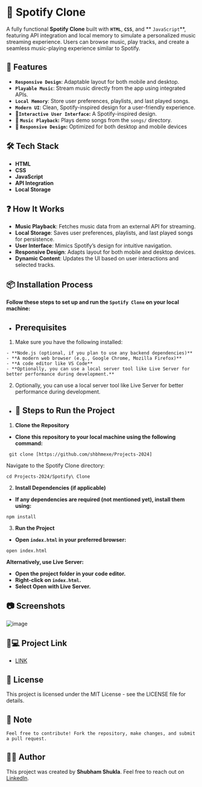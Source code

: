 # 🎵 Spotify Clone

A fully functional **Spotify Clone** built with **`HTML`**, **`CSS`**, and ** `JavaScript`**, featuring API integration and local memory to simulate a personalized music streaming experience. Users can browse music, play tracks, and create a seamless music-playing experience similar to Spotify.

## 🚀 Features

- **`Responsive Design`**: Adaptable layout for both mobile and desktop.
- **`Playable Music`**: Stream music directly from the app using integrated APIs.
- **`Local Memory`**: Store user preferences, playlists, and last played songs.
- **`Modern UI`**: Clean, Spotify-inspired design for a user-friendly experience.
- **🎨`Interactive User Interface`:** A Spotify-inspired design.
- **🎵 `Music Playback`:** Plays demo songs from the `songs/` directory.
- **📱 `Responsive Design`:** Optimized for both desktop and mobile devices

## 🛠️ Tech Stack

- **HTML**
- **CSS**
- **JavaScript**
- **API Integration**
- **Local Storage**

## ❓ How It Works

- **Music Playback**: Fetches music data from an external API for streaming.
- **Local Storage**: Saves user preferences, playlists, and last played songs for persistence.
- **User Interface**: Mimics Spotify’s design for intuitive navigation.
- **Responsive Design**: Adapts layout for both mobile and desktop devices.
- **Dynamic Content**: Updates the UI based on user interactions and selected tracks.


## 📦 Installation Process
**Follow these steps to set up and run the `Spotify Clone` on your local machine:**

- ## **Prerequisites**

1. Make sure you have the following installed:
```
- **Node.js (optional, if you plan to use any backend dependencies)**
- **A modern web browser (e.g., Google Chrome, Mozilla Firefox)**
- **A code editor like VS Code**
- **Optionally, you can use a local server tool like Live Server for better performance during development.**
```      
2. Optionally, you can use a local server tool like Live Server for better performance during development.

- ## **🚀 Steps to Run the Project**

 1. **Clone the Repository**
- **Clone this repository to your local machine using the following command:**
```
 git clone [https://github.com/shbhmexe/Projects-2024]
```
 Navigate to the Spotify Clone directory:
  ```
  cd Projects-2024/Spotify\ Clone
  ```
2. **Install Dependencies (if applicable)**
- **If any dependencies are required (not mentioned yet), install them using:**
```
npm install
```
3. **Run the Project**      
- **Open `index.html` in your preferred browser:**
```
open index.html
```  
**Alternatively, use Live Server:**  
- **Open the project folder in your code editor.**
- **Right-click on `index.html`.**
- **Select Open with Live Server.**

## 📷 Screenshots
![image](https://github.com/user-attachments/assets/7ff2d35d-3445-43bf-a8be-a8e954e6bd50)

##  🐙💻 Project Link
- [LINK](https://spotifycloneuiio.netlify.app/)


## 📝 License
This project is licensed under the MIT License - see the LICENSE file for details.

## 📝 Note
`Feel free to contribute! Fork the repository, make changes, and submit a pull request.`

## 👨‍💻 Author
This project was created by **Shubham Shukla**. Feel free to reach out on [LinkedIn](https://www.linkedin.com/in/shubham-shukla-62095032a/).
